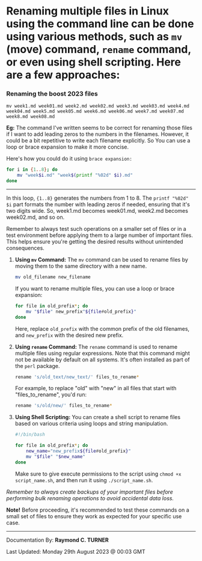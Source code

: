 # Renaming multiple files in Linux using the command line can be done using various methods, such as `mv` (move) command, `rename` command, or even using shell scripting. Here are a few approaches:

### Renaming the boost 2023 files

`mv week1.md week01.md week2.md week02.md week3.md week03.md week4.md week04.md week5.md week05.md week6.md week06.md week7.md week07.md week8.md week08.md`

**Eg:** The command I've written seems to be correct for renaming those files if I want to add leading zeros to the numbers in the filenames. However, it could be a bit repetitive to write each filename explicitly. So You can use a loop or brace expansion to make it more concise.

Here's how you could do it using `brace expansion:`

```bash
for i in {1..8}; do
    mv "week$i.md" "week$(printf "%02d" $i).md"
done
```
---

In this loop, `{1..8}` generates the numbers from 1 to 8. The `printf "%02d" $i` part formats the number with leading zeros if needed, ensuring that it's two digits wide. So, week1.md becomes week01.md, week2.md becomes week02.md, and so on.

Remember to always test such operations on a smaller set of files or in a test environment before applying them to a large number of important files. This helps ensure you're getting the desired results without unintended consequences.

1. **Using `mv` Command:**
   The `mv` command can be used to rename files by moving them to the same directory with a new name.

   ```bash
   mv old_filename new_filename
   ```

   If you want to rename multiple files, you can use a loop or brace expansion:

   ```bash
   for file in old_prefix*; do
       mv "$file" new_prefix"${file#old_prefix}"
   done
   ```

   Here, replace `old_prefix` with the common prefix of the old filenames, and `new_prefix` with the desired new prefix.

2. **Using `rename` Command:**
   The `rename` command is used to rename multiple files using regular expressions. Note that this command might not be available by default on all systems. It's often installed as part of the `perl` package.

   ```bash
   rename 's/old_text/new_text/' files_to_rename*
   ```

   For example, to replace "old" with "new" in all files that start with "files_to_rename", you'd run:

   ```bash
   rename 's/old/new/' files_to_rename*
   ```

3. **Using Shell Scripting:**
   You can create a shell script to rename files based on various criteria using loops and string manipulation.

   ```bash
   #!/bin/bash

   for file in old_prefix*; do
       new_name="new_prefix${file#old_prefix}"
       mv "$file" "$new_name"
   done
   ```

   Make sure to give execute permissions to the script using `chmod +x script_name.sh`, and then run it using `./script_name.sh`.

*Remember to always create backups of your important files before performing bulk renaming operations to avoid accidental data loss.*

**Note!** Before proceeding, it's recommended to test these commands on a small set of files to ensure they work as expected for your specific use case.


---

Documentation By: **Raymond C. TURNER**

Last Updated: Monday 29th August 2023 @ 00:03 GMT